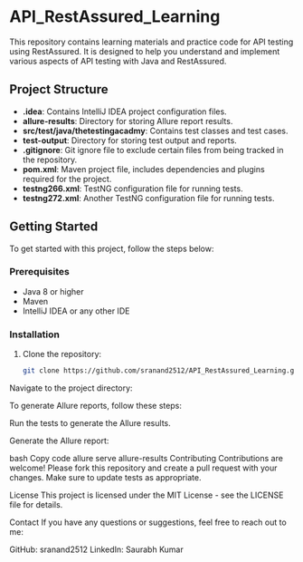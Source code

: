 # API_RestAssured_Learning

This repository contains learning materials and practice code for API testing using RestAssured. It is designed to help you understand and implement various aspects of API testing with Java and RestAssured.

## Project Structure


- **.idea**: Contains IntelliJ IDEA project configuration files.
- **allure-results**: Directory for storing Allure report results.
- **src/test/java/thetestingacadmy**: Contains test classes and test cases.
- **test-output**: Directory for storing test output and reports.
- **.gitignore**: Git ignore file to exclude certain files from being tracked in the repository.
- **pom.xml**: Maven project file, includes dependencies and plugins required for the project.
- **testng266.xml**: TestNG configuration file for running tests.
- **testng272.xml**: Another TestNG configuration file for running tests.

## Getting Started

To get started with this project, follow the steps below:

### Prerequisites

- Java 8 or higher
- Maven
- IntelliJ IDEA or any other IDE

### Installation

1. Clone the repository:

   ```bash
   git clone https://github.com/sranand2512/API_RestAssured_Learning.git
Navigate to the project directory:

To generate Allure reports, follow these steps:

Run the tests to generate the Allure results.

Generate the Allure report:

bash
Copy code
allure serve allure-results
Contributing
Contributions are welcome! Please fork this repository and create a pull request with your changes. Make sure to update tests as appropriate.

License
This project is licensed under the MIT License - see the LICENSE file for details.

Contact
If you have any questions or suggestions, feel free to reach out to me:

GitHub: sranand2512
LinkedIn: Saurabh Kumar


